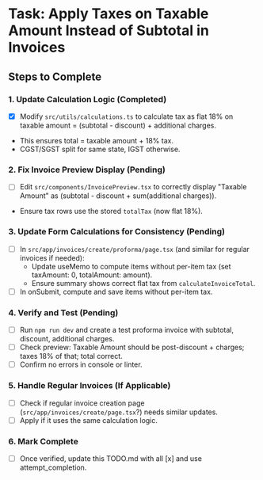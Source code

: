 # Task: Apply Taxes on Taxable Amount Instead of Subtotal in Invoices

## Steps to Complete

### 1. Update Calculation Logic (Completed)
- [x] Modify `src/utils/calculations.ts` to calculate tax as flat 18% on taxable amount = (subtotal - discount) + additional charges.
- This ensures total = taxable amount + 18% tax.
- CGST/SGST split for same state, IGST otherwise.

### 2. Fix Invoice Preview Display (Pending)
- [ ] Edit `src/components/InvoicePreview.tsx` to correctly display "Taxable Amount" as (subtotal - discount + sum(additional charges)).
- Ensure tax rows use the stored `totalTax` (now flat 18%).

### 3. Update Form Calculations for Consistency (Pending)
- [ ] In `src/app/invoices/create/proforma/page.tsx` (and similar for regular invoices if needed):
  - Update useMemo to compute items without per-item tax (set taxAmount: 0, totalAmount: amount).
  - Ensure summary shows correct flat tax from `calculateInvoiceTotal`.
- [ ] In onSubmit, compute and save items without per-item tax.

### 4. Verify and Test (Pending)
- [ ] Run `npm run dev` and create a test proforma invoice with subtotal, discount, additional charges.
- [ ] Check preview: Taxable Amount should be post-discount + charges; taxes 18% of that; total correct.
- [ ] Confirm no errors in console or linter.

### 5. Handle Regular Invoices (If Applicable)
- [ ] Check if regular invoice creation page (`src/app/invoices/create/page.tsx`?) needs similar updates.
- [ ] Apply if it uses the same calculation logic.

### 6. Mark Complete
- [ ] Once verified, update this TODO.md with all [x] and use attempt_completion.
